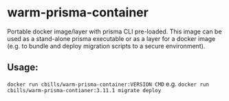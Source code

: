 # warm-prisma-container
Portable docker image/layer with prisma CLI pre-loaded. This image can be used as a stand-alone prisma executable or as a layer for a docker image (e.g. to bundle and deploy migration scripts to a secure environment).

## Usage:

`docker run cbills/warm-prisma-container:VERSION CMD`
e.g. `docker run cbills/warm-prisma-contianer:3.11.1 migrate deploy`
